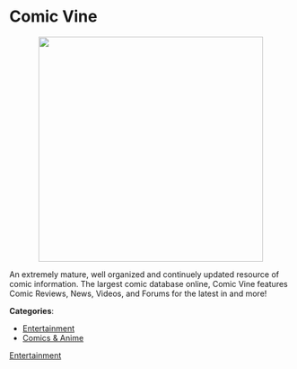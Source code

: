# Comic Vine
<p align="center">
    <img width="400" src="https://raw.githubusercontent.com/apis-list/apis-list/apis/comic-vine/logo_256x256.png" />
</p>

An extremely mature, well organized and continuely updated resource of comic information. The largest comic database online, Comic Vine features Comic Reviews, News, Videos, and Forums for the latest in and more!



**Categories**:
- [Entertainment](https://github.com/apis-list/apis-list#entertainment)
- [Comics & Anime](https://github.com/apis-list/apis-list#comics-and-anime)



[Entertainment](https://github.com/apis-list/apis-list#entertainment)






